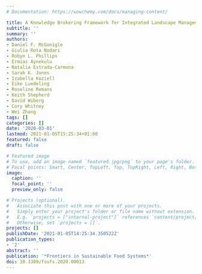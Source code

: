 ```yaml
---
# Documentation: https://wowchemy.com/docs/managing-content/

title: A Knowledge Brokering Framework for Integrated Landscape Management
subtitle: ''
summary: ''
authors:
- Daniel F. McGonigle
- Giulia Rota Nodari
- Robyn L. Phillips
- Ermias Aynekulu
- Natalia Estrada-Carmona
- Sarah K. Jones
- Izabella Koziell
- Eike Luedeling
- Roseline Remans
- Keith Shepherd
- David Wiberg
- Cory Whitney
- Wei Zhang
tags: []
categories: []
date: '2020-03-01'
lastmod: 2021-01-05T15:25:34+01:00
featured: false
draft: false

# Featured image
# To use, add an image named `featured.jpg/png` to your page's folder.
# Focal points: Smart, Center, TopLeft, Top, TopRight, Left, Right, BottomLeft, Bottom, BottomRight.
image:
  caption: ''
  focal_point: ''
  preview_only: false

# Projects (optional).
#   Associate this post with one or more of your projects.
#   Simply enter your project's folder or file name without extension.
#   E.g. `projects = ["internal-project"]` references `content/project/deep-learning/index.md`.
#   Otherwise, set `projects = []`.
projects: []
publishDate: '2021-01-05T14:25:34.350522Z'
publication_types:
- '2'
abstract: ''
publication: '*Frontiers in Sustainable Food Systems*'
doi: 10.3389/fsufs.2020.00013
---
```

